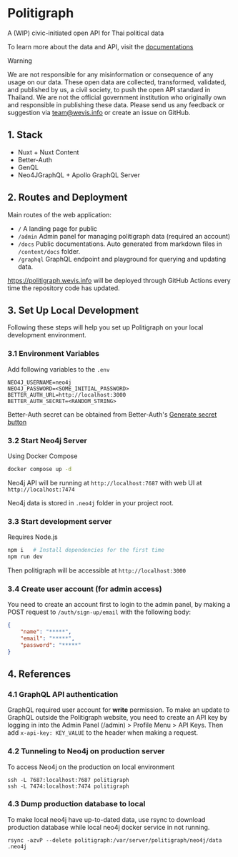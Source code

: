 # Politigraph

A (WIP) civic-initiated open API for Thai political data

To learn more about the data and API, visit the [documentations](https://politigraph.wevis.info/docs)

> [!WARNING]
> We are not responsible for any misinformation or consequence of any usage on our data. These open data are collected, transformed, validated, and published by us, a civil society, to push the open API standard in Thailand. We are not the official government institution who originally own and responsible in publishing these data. Please send us any feedback or suggestion via team@wevis.info or create an issue on GitHub.

## 1. Stack

- Nuxt + Nuxt Content
- Better-Auth
- GenQL
- Neo4JGraphQL + Apollo GraphQL Server

## 2. Routes and Deployment

Main routes of the web application:

- `/` A landing page for public
- `/admin` Admin panel for managing politigraph data (required an account)
- `/docs` Public documentations. Auto generated from markdown files in `/content/docs` folder.
- `/graphql` GraphQL endpoint and playground for querying and updating data.

https://politigraph.wevis.info will be deployed through GitHub Actions every time the repository code has updated.

## 3. Set Up Local Development

Following these steps will help you set up Politigraph on your local development environment.

### 3.1 Environment Variables

Add following variables to the `.env`

```env
NEO4J_USERNAME=neo4j
NEO4J_PASSWORD=<SOME_INITIAL_PASSWORD>
BETTER_AUTH_URL=http://localhost:3000
BETTER_AUTH_SECRET=<RANDOM_STRING>
```

Better-Auth secret can be obtained from Better-Auth's [Generate secret button](https://www.better-auth.com/docs/installation)

### 3.2 Start Neo4j Server

Using Docker Compose

```bash
docker compose up -d
```

Neo4j API will be running at `http://localhost:7687` with web UI at `http://localhost:7474`

Neo4j data is stored in `.neo4j` folder in your project root.

### 3.3 Start development server

Requires Node.js

```sh
npm i	# Install dependencies for the first time
npm run dev
```

Then politigraph will be accessible at `http://localhost:3000`

### 3.4 Create user account (for admin access)

You need to create an account first to login to the admin panel, by making a POST request to `/auth/sign-up/email` with the following body:

```json
{
	"name": "*****",
	"email": "*****",
	"password": "*****"
}
```

## 4. References

### 4.1 GraphQL API authentication

GraphQL required user account for **write** permission. To make an update to GraphQL outside the Politigraph website, you need to create an API key by logging in into the Admin Panel (/admin) > Profile Menu > API Keys. Then add `x-api-key: KEY_VALUE` to the header when making a request.

### 4.2 Tunneling to Neo4j on production server

To access Neo4j on the production on local environment

```shell
ssh -L 7687:localhost:7687 politigraph
ssh -L 7474:localhost:7474 politigraph
```

### 4.3 Dump production database to local

To make local neo4j have up-to-dated data, use rsync to download production database while local neo4j docker service in not running.

```shell
rsync -azvP --delete politigraph:/var/server/politigraph/neo4j/data .neo4j
```
